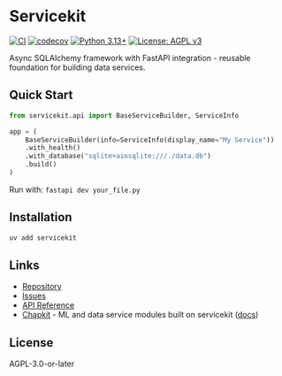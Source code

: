 # Servicekit

[![CI](https://img.shields.io/badge/CI-passing-brightgreen)](https://github.com/winterop-com/servicekit/actions/workflows/ci.yml)
[![codecov](https://codecov.io/gh/winterop-com/servicekit/branch/main/graph/badge.svg)](https://codecov.io/gh/winterop-com/servicekit)
[![Python 3.13+](https://img.shields.io/badge/python-3.13+-blue.svg)](https://www.python.org/downloads/)
[![License: AGPL v3](https://img.shields.io/badge/License-AGPL_v3-blue.svg)](https://www.gnu.org/licenses/agpl-3.0)

Async SQLAlchemy framework with FastAPI integration - reusable foundation for building data services.

## Quick Start

```python
from servicekit.api import BaseServiceBuilder, ServiceInfo

app = (
    BaseServiceBuilder(info=ServiceInfo(display_name="My Service"))
    .with_health()
    .with_database("sqlite+aiosqlite:///./data.db")
    .build()
)
```

Run with: `fastapi dev your_file.py`

## Installation

```bash
uv add servicekit
```

## Links

- [Repository](https://github.com/winterop-com/servicekit)
- [Issues](https://github.com/winterop-com/servicekit/issues)
- [API Reference](api-reference.md)
- [Chapkit](https://github.com/dhis2-chap/chapkit) - ML and data service modules built on servicekit ([docs](https://dhis2-chap.github.io/chapkit))

## License

AGPL-3.0-or-later
